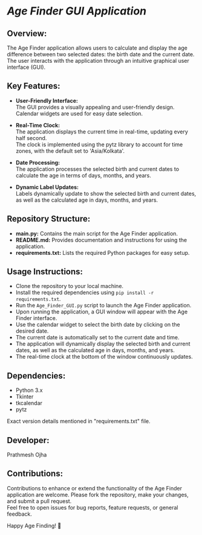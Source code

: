 # _Age Finder GUI Application_

## Overview:
  The Age Finder application allows users to calculate and display the age difference between two selected dates: the birth date and the current date. The user interacts with the application through an intuitive graphical user interface (GUI).

## Key Features:
  - **User-Friendly Interface:**  
    The GUI provides a visually appealing and user-friendly design.  
    Calendar widgets are used for easy date selection.

  - **Real-Time Clock:**  
    The application displays the current time in real-time, updating every half second.  
    The clock is implemented using the pytz library to account for time zones, with the default set to 'Asia/Kolkata'.

  - **Date Processing:**  
    The application processes the selected birth and current dates to calculate the age in terms of days, months, and years.

  - **Dynamic Label Updates:**  
    Labels dynamically update to show the selected birth and current dates, as well as the calculated age in days, months, and years.

## Repository Structure:
  - **main.py:** Contains the main script for the Age Finder application.
  - **README.md:** Provides documentation and instructions for using the application.
  - **requirements.txt:** Lists the required Python packages for easy setup.

## Usage Instructions:
  - Clone the repository to your local machine.
  - Install the required dependencies using `pip install -r requirements.txt`.
  - Run the `Age_Finder_GUI.py` script to launch the Age Finder application.
  - Upon running the application, a GUI window will appear with the Age Finder interface.
  - Use the calendar widget to select the birth date by clicking on the desired date.
  - The current date is automatically set to the current date and time.
  - The application will dynamically display the selected birth and current dates, as well as the calculated age in days, months, and years.
  - The real-time clock at the bottom of the window continuously updates.

## Dependencies:
  - Python 3.x
  - Tkinter
  - tkcalendar
  - pytz

Exact version details mentioned in "requirements.txt" file.

## Developer:
  Prathmesh Ojha

## Contributions:
  Contributions to enhance or extend the functionality of the Age Finder application are welcome. Please fork the repository, make your changes, and submit a pull request.  
  Feel free to open issues for bug reports, feature requests, or general feedback.

Happy Age Finding! 🎉
